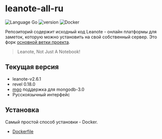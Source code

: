 # leanote-all-ru

![Language Go](https://img.shields.io/badge/Language-Go-green) ![version](https://img.shields.io/badge/v-2.6.1_ru_1.0-blue) ![Docker](https://img.shields.io/badge/Docker-black)

Репозиторий содержит исходный код Leanote - онлайн платформы для заметок, которую можно установить на свой собственный сервер. Это форк [основной ветки проекта](https://github.com/leanote/leanote-all).

> Leanote, Not Just A Notebook!

## Текущая версия

* leanote-v2.6.1
* revel 0.18.0
* [mgo](http://blog.labix.org/2015/01/24/readying-mgo-for-mongodb-3-0) поддержка для mongodb-3.0
* Русскоязычный интерфейс

## Установка

Самый простой способ установки - Docker.

* [Dockerfile](https://github.com/student-proger/leanote-dockerfile)
